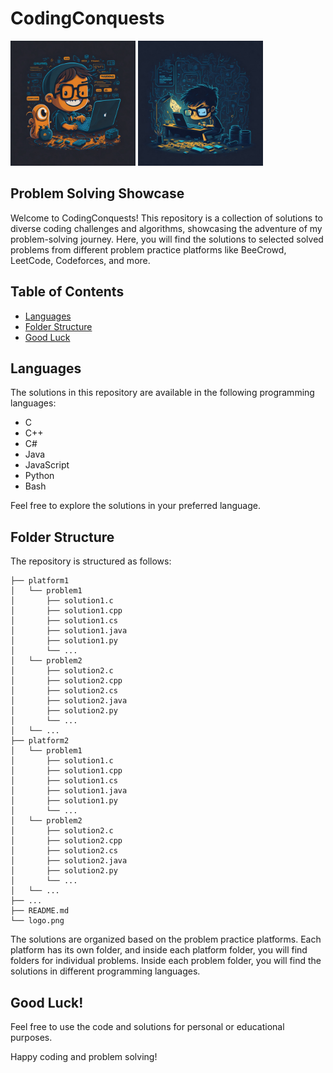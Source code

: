 # CodingConquests

<img src="logo.png" alt="CodingConquests Logo" width="200" height="200">
<img src="logo2.png" alt="CodingConquests Logo 2" width="200" height="200">


## Problem Solving Showcase

Welcome to CodingConquests! This repository is a collection of solutions to diverse coding challenges and algorithms, showcasing the adventure of my problem-solving journey. Here, you will find the solutions to selected solved problems from different problem practice platforms like BeeCrowd, LeetCode, Codeforces, and more.

## Table of Contents

- [Languages](#languages)
- [Folder Structure](#folder-structure)
- [Good Luck](#good-luck)

## Languages

The solutions in this repository are available in the following programming languages:

- C
- C++
- C#
- Java
- JavaScript
- Python
- Bash

Feel free to explore the solutions in your preferred language.

## Folder Structure

The repository is structured as follows:

```
├── platform1
│   └── problem1
│       ├── solution1.c
│       ├── solution1.cpp
│       ├── solution1.cs
│       ├── solution1.java
│       ├── solution1.py
│       └── ...
│   └── problem2
│       ├── solution2.c
│       ├── solution2.cpp
│       ├── solution2.cs
│       ├── solution2.java
│       ├── solution2.py
│       └── ...
│   └── ...
├── platform2
│   └── problem1
│       ├── solution1.c
│       ├── solution1.cpp
│       ├── solution1.cs
│       ├── solution1.java
│       ├── solution1.py
│       └── ...
│   └── problem2
│       ├── solution2.c
│       ├── solution2.cpp
│       ├── solution2.cs
│       ├── solution2.java
│       ├── solution2.py
│       └── ...
│   └── ...
├── ...
├── README.md
└── logo.png
```

The solutions are organized based on the problem practice platforms. Each platform has its own folder, and inside each platform folder, you will find folders for individual problems. Inside each problem folder, you will find the solutions in different programming languages.

###

## Good Luck!
Feel free to use the code and solutions for personal or educational purposes.

Happy coding and problem solving!
